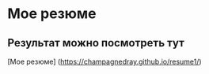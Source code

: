 # Мое резюме

## Результат можно посмотреть тут

[Мое резюме] (https://champagnedray.github.io/resume1/)
